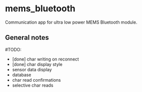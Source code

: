 # mems_bluetooth

Communication app for ultra low power MEMS Bluetooth module.

## General notes

#TODO:
* [done] char writing on reconnect
* [done] char display style
* sensor data display 
* database
* char read confirmations
* selective char reads
